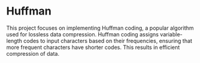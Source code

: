 # Huffman
This project focuses on implementing Huffman coding, a popular algorithm used for lossless data compression. Huffman coding assigns variable-length codes to input characters based on their frequencies, ensuring that more frequent characters have shorter codes. This results in efficient compression of data.
